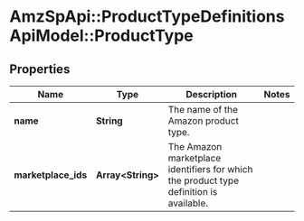 # AmzSpApi::ProductTypeDefinitionsApiModel::ProductType

## Properties
Name | Type | Description | Notes
------------ | ------------- | ------------- | -------------
**name** | **String** | The name of the Amazon product type. | 
**marketplace_ids** | **Array&lt;String&gt;** | The Amazon marketplace identifiers for which the product type definition is available. | 


